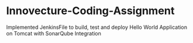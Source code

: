 # Innovecture-Coding-Assignment
Implemented JenkinsFile to build, test and deploy Hello World Application on Tomcat with SonarQube Integration
